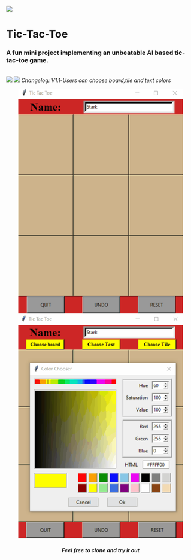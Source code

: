 
<a href="https://www.python.org/"><img src="http://ForTheBadge.com/images/badges/made-with-python.svg"></a>
<h1>Tic-Tac-Toe</h1>
<h3>A fun mini project implementing an unbeatable AI based tic-tac-toe game.</h3><br>
<img src="https://img.shields.io/badge/Frontend-tkinter-blue">
<img src="https://img.shields.io/badge/Algorithm-minimax with alpha beta pruning-red">
<i align="Left">
Changelog: V1.1-Users can choose board,tile and text colors
</i><br>
<p align="center">
<img src="md files/SS100.gif" width="440" height="600">
<img src="md files/SS101.gif" width="440" height="600">
</p>
<h5 align="center">
Feel free to clone and try it out
</h5>
